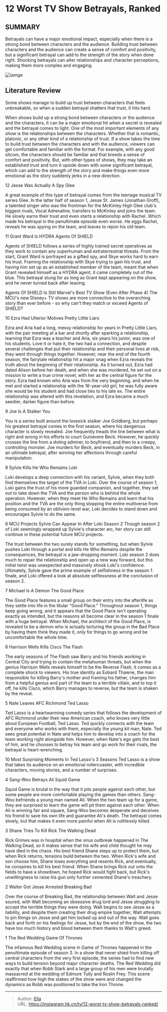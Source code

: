 # 12 Worst TV Show Betrayals, Ranked


## SUMMARY 


 Betrayals can have a major emotional impact, especially when there is a strong bond between characters and the audience. 
 Building trust between characters and the audience can create a sense of comfort and positivity, but a significant betrayal can add to the strength of the story when done right. 
 Shocking betrayals can alter relationships and character perceptions, making them more complex and engaging. 

![iamge](https://static1.srcdn.com/wordpress/wp-content/uploads/2024/01/nate-ted-lasso-sang-woo-squidgame.jpg)

## Literature Review

Some shows manage to build up trust between characters that feels unbreakable, so when a sudden betrayal shatters that trust, it hits hard.




When shows build up a strong bond between characters or the audience and the characters, it can be a major emotional hit when a secret is revealed and the betrayal comes to light. One of the most important elements of any show is the relationships between the characters. Whether that is romantic, platonic, or any other kind of a relationship of trust.
If a show takes the time to build trust between the characters and with the audience, viewers can get comfortable and familiar with the format. For example, with any good sitcom, the characters should be familiar and that breeds a sense of comfort and positivity. But, with other types of shows, they may take an established trust and turn it upside down with some significant betrayal, which can add to the strength of the story and make things even more emotional as the story suddenly jerks in a new direction.









 








 12  Jesse Was Actually A Spy 
Glee
        

A great example of this type of betrayal comes from the teenage musical TV series Glee. In the latter half of season 1, Jesse St. James (Jonathan Groff), a talented singer who was the frontman for the McKinley High Glee club&#39;s biggest rivals, Vocal Adrenaline, transfers to McKinley and joins the team. He slowly earns their trust and even starts a relationship with Rachel. Which made his betrayal in the penultimate episode even worse. He eggs Rachel, reveals he was spying on the team, and leaves to rejoin his old team.





 11  Grant Ward Is HYDRA 
Agents Of SHIELD


 







Agents of SHIELD follows a series of highly trained secret operatives as they work to contain any superhuman and extraterrestrial threats. From the start, Grant Ward is portrayed as a gifted spy, and Skye works hard to earn his trust. Framing the relationship with Skye trying to gain his trust, and having him set up as an established member of the team, meant that when Grant revealed himself as a HYDRA agent, it came completely out of the blue. This betrayal stung for as long as Grant kept appearing on the show, and he never turned back after leaving.
            
 
 Agents Of SHIELD Is Still Marvel&#39;s Best TV Show (Even After Phase 4) 
The MCU&#39;s new Disney&#43; TV shows are more connective to the overarching story than ever before - so why can&#39;t they match or exceed Agents of SHIELD?








 10  Ezra Had Ulterior Motives 
Pretty Little Liars
        

Ezra and Aria had a long, messy relationship for years in Pretty Little Liars, with the pair meeting at a bar and shortly after sparking a relationship, learning that Ezra was a teacher and Aria, six years his junior, was one of his students. Love it or hate it, the two had a connection, and despite several challenges that put their relationship and their personal lives at risk, they went through things together. However, near the end of the fourth season, the fairytale relationship hit a major snag when Ezra reveals the truth about the beginning of their relationship.
As it turned out, Ezra had dated Alison before her death, and when she was murdered, he set out on a mission to write a true crime novel, with her as the central figure for the story. Ezra had known who Aria was from the very beginning, and when he met and started a relationship with the 16-year-old girl, he was fully aware she would be his student and had close ties to his late ex. The entire relationship was altered with this revelation, and Ezra became a much seedier, darker figure than before.





 9  Joe Is A Stalker 
You
        

You is a series built around the lovesick stalker Joe Goldberg, but perhaps his greatest betrayal comes in the first season, where his dangerous character is slowly revealed. Joe frequently treads the line between what is right and wrong in his efforts to court Guinevere Beck. However, he quickly crosses the line from a doting admirer, to boyfriend, and then to a creepy, controlling monster. Joe murders for Beck, and eventually murders Beck, in an ultimate betrayal, after winning her affections through careful manipulation.





 8  Sylvie Kills He Who Remains 
Loki
        

Loki develops a deep connection with his variant, Sylvie, when they both find themselves the target of the TVA in Loki. Over the course of season 1, Loki gains the trust of his more guarded companion, and together, they set out to take down the TVA and the person who is behind the whole operation. However, when they meet He Who Remains and learn that his position and the TVA are the only thing stopping the entire multiverse from being consumed by an oblivion-level war, Loki decides to stand down and encourages Sylvie to do the same.
            
 
 6 MCU Projects Sylvie Can Appear In After Loki Season 2 
Though season 2 of Loki seemingly wrapped up Sylvie&#39;s character arc, her story can still continue in these potential future MCU projects.



The trust between the two surely stands for something, but when Sylvie pushes Loki through a portal and kills He Who Remains despite the consequences, the betrayal is a jaw-dropping moment. Loki season 2 does much to repair the relationship and open up a new way forward, but this initial twist was unexpected and massively shook Loki&#39;s confidence. Ultimately, Sylvie gave the prime example of selfishness in the season 1 finale, and Loki offered a look at absolute selflessness at the conclusion of season 2.





 7  Michael Is A Demon 
The Good Place
        

The Good Place features a small group on their entry into the afterlife as they settle into life in the titular &#34;Good Place.&#34; Throughout season 1, things keep going wrong, and it appears that the Good Place isn&#39;t operating exactly as intended, but the reasons all become clear in the season 1 finale with a huge betrayal. When Michael, the architect of the Good Place, is revealed to be a demon who is actually torturing the group in the Bad Place by having them think they made it, only for things to go wrong and be uncomfortable the whole time.





 6  Harrison Wells Kills Cisco 
The Flash


 







The early seasons of The Flash saw Barry and his friends working in Central City and trying to contain the metahuman threats, but when the genius Harrison Wells reveals himself to be the Reverse Flash, it comes as a complete shock to viewers. His true identity as Eobard Thawne, the man responsible for killing Barry&#39;s mother and framing his father, changes him from a helpful genius and part of the team to a terrible villain, and to top it off, he kills Cisco, which Barry manages to reverse, but the team is shaken by the reveal.





 5  Nate Leaves AFC Richmond 
Ted Lasso
        

Ted Lasso is a heartwarming comedy series that follows the development of AFC Richmond under their new American coach, who knows very little about European Football, Ted Lasso. Ted quickly connects with the team and everyone who works with them, especially the young kit man, Nate. Ted sees great potential in Nate and helps him to develop into a coach for the team working right alongside him. However, when Nate&#39;s ego gets the best of him, and he chooses to betray his team and go work for their rivals, the betrayal is heart-wrenching.
            
 
 10 Most Surprising Moments In Ted Lasso&#39;s 3 Seasons 
Ted Lasso is a show that takes its audience on an emotional rollercoaster, with incredible characters, moving stories, and a number of surprises.








 4  Sang-Woo Betrays Ali 
Squid Game
        

Squid Game is brutal in the way that it pits people against each other, but some people are more comfortable playing the games than others. Sang-Woo befriends a young man named Ali. When the two team up for a game, they are surprised to learn the game will pit them against each other. When Ali is winning fair and square, Sang-Woo becomes desperate and deceives his friend to save his own life and guarantee Ali&#39;s death. The betrayal comes slowly, but that makes it even more painful when Ali is ruthlessly killed.





 3  Shane Tries To Kill Rick 
The Walking Dead
        

Rick Grimes was in hospital when the virus outbreak happened in The Walking Dead, so it makes sense that his wife and child thought he may have died in the chaos. His best friend Shane steps up to protect them, but when Rick returns, tensions build between the two. When Rick&#39;s wife and son choose him, Shane loses everything and resents Rick, and eventually, he conspires to kill his best friend. When Shane brings Rick out onto the fields to have a showdown, he hoped Rick would fight back, but Rick&#39;s unwillingness to raise his gun only further cemented Shane&#39;s treachery.





 2  Walter Got Jesse Arrested 
Breaking Bad


 







Over the course of Breaking Bad, the relationship between Walt and Jesse soured, with Walt becoming an obsessive drug lord and Jesse struggling to accept the terrible things they were doing. Walt begins to see Jesse as a liability, and despite them creating their drug empire together, Walt attempts to pin things on Jesse and get him locked up and out of the way. Walt goes back and forth on his feelings for Jesse, but by the end of the show, the two have too much history and blood between them thanks to Walt&#39;s greed.





 1  The Red Wedding 
Game Of Thrones
        

The infamous Red Wedding scene in Game of Thrones happened in the penultimate episode of season 3. In a show that never shied from killing off central characters from the very first episode, the series had to find new ways to build tension beyond major character deaths. The Red Wedding did exactly that when Robb Stark and a large group of his men were brutally massacred at the wedding of Edmure Tully and Roslin Frey. This scene reaffirmed how high the stakes of the show were and changed the dynamics as Robb was positioned to take the Iron Throne.


---

> Author: [Ella](https://instagram.hk.cn/)  
> URL: https://instagram.hk.cn/tv/12-worst-tv-show-betrayals-ranked/  

